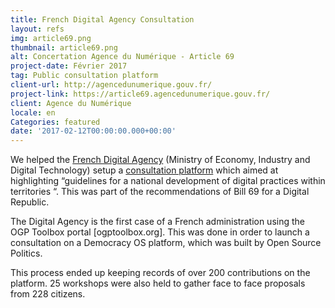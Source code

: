 ```yaml
---
title: French Digital Agency Consultation
layout: refs
img: article69.png
thumbnail: article69.png
alt: Concertation Agence du Numérique - Article 69
project-date: Février 2017
tag: Public consultation platform
client-url: http://agencedunumerique.gouv.fr/
project-link: https://article69.agencedunumerique.gouv.fr/
client: Agence du Numérique
locale: en
Categories: featured
date: '2017-02-12T00:00:00.000+00:00'
---
```


We helped the [French Digital Agency](http://agencedunumerique.gouv.fr/) (Ministry of Economy, Industry and Digital Technology) setup a [consultation platform](https://article69.agencedunumerique.gouv.fr/) which aimed at highlighting “guidelines for a national development of digital practices within territories “. This was part of the recommendations of Bill 69 for a Digital Republic.

The Digital Agency is the first case of a French administration using the OGP Toolbox portal [ogptoolbox.org]. This was done in order to launch a consultation on a Democracy OS platform, which was built by Open Source Politics.

This process ended up keeping records of over 200 contributions on the platform. 25 workshops were also held to gather face to face proposals from 228 citizens.

